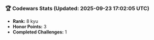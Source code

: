 ### 🏆 Codewars Stats (Updated: 2025-09-23 17:02:05 UTC)

- **Rank:** 8 kyu
- **Honor Points:** 3
- **Completed Challenges:** 1
